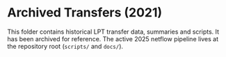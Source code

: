 # Archived Transfers (2021)

This folder contains historical LPT transfer data, summaries and scripts.
It has been archived for reference. The active 2025 netflow pipeline lives
at the repository root (`scripts/` and `docs/`).
